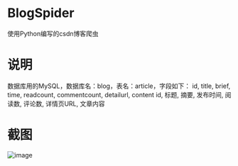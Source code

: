 # BlogSpider
使用Python编写的csdn博客爬虫

# 说明
数据库用的MySQL，数据库名：blog，表名：article，字段如下：
	id, title, brief, time, readcount, commentcount, detailurl, content
	id, 标题, 摘要, 发布时间, 阅读数, 评论数, 详情页URL, 文章内容

# 截图
![image](https://github.com/yubo725/BlogSpider/blob/master/screenshot.png)
